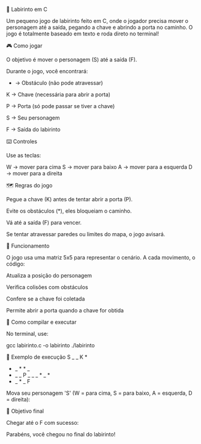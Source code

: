 🧩 Labirinto em C

Um pequeno jogo de labirinto feito em C, onde o jogador precisa mover o personagem até a saída, pegando a chave e abrindo a porta no caminho.
O jogo é totalmente baseado em texto e roda direto no terminal!

🎮 Como jogar

O objetivo é mover o personagem (S) até a saída (F).

Durante o jogo, você encontrará:

* → Obstáculo (não pode atravessar)

K → Chave (necessária para abrir a porta)

P → Porta (só pode passar se tiver a chave)

S → Seu personagem

F → Saída do labirinto

⌨️ Controles

Use as teclas:

W → mover para cima
S → mover para baixo
A → mover para a esquerda
D → mover para a direita

🗺️ Regras do jogo

Pegue a chave (K) antes de tentar abrir a porta (P).

Evite os obstáculos (*), eles bloqueiam o caminho.

Vá até a saída (F) para vencer.

Se tentar atravessar paredes ou limites do mapa, o jogo avisará.

🧠 Funcionamento

O jogo usa uma matriz 5x5 para representar o cenário.
A cada movimento, o código:

Atualiza a posição do personagem

Verifica colisões com obstáculos

Confere se a chave foi coletada

Permite abrir a porta quando a chave for obtida

🧰 Como compilar e executar

No terminal, use:

gcc labirinto.c -o labirinto
./labirinto

📸 Exemplo de execução
S _ _ K *
* _ * * _
* _ _ P _
_ _ * _ *
* _ * _ F

Mova seu personagem 'S' (W = para cima, S = para baixo, A = esquerda, D = direita):

🏁 Objetivo final

Chegar até o F com sucesso:

Parabéns, você chegou no final do labirinto!

